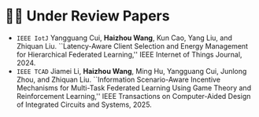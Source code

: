 # 🙏🏻 Under Review Papers
- `IEEE IotJ` Yangguang Cui, **Haizhou Wang**, Kun Cao, Yang Liu, and Zhiquan Liu. ``Latency-Aware Client Selection and Energy Management for Hierarchical Federated Learning,'' IEEE Internet of Things Journal, 2024.
- `IEEE TCAD` Jiamei Li, **Haizhou Wang**, Ming Hu, Yangguang Cui, Junlong Zhou, and Zhiquan Liu. ``Information Scenario-Aware Incentive Mechanisms for Multi-Task Federated Learning Using Game Theory and Reinforcement Learning,'' IEEE Transactions on Computer-Aided Design of Integrated Circuits and Systems, 2025.
